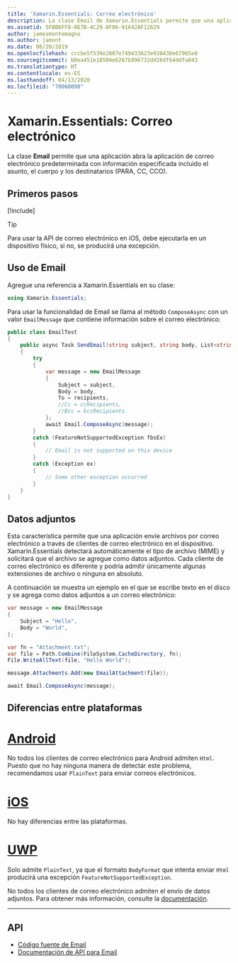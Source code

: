 ```yaml
---
title: 'Xamarin.Essentials: Correo electrónico'
description: La clase Email de Xamarin.Essentials permite que una aplicación abra la aplicación de correo electrónico predeterminada con información especificada incluido el asunto, el cuerpo y los destinatarios (PARA, CC, CCO).
ms.assetid: 5FBB6FF0-0E7B-4C29-8F06-91642AF12629
author: jamesmontemagno
ms.author: jamont
ms.date: 08/20/2019
ms.openlocfilehash: cccbe5f539e2807e749433623e938438e67965e8
ms.sourcegitcommit: b0ea451e18504e6267b896732dd26df64ddfa843
ms.translationtype: HT
ms.contentlocale: es-ES
ms.lasthandoff: 04/13/2020
ms.locfileid: "70060098"
---
```

# <a name="xamarinessentials-email"></a>Xamarin.Essentials: Correo electrónico

La clase **Email** permite que una aplicación abra la aplicación de correo electrónico predeterminada con información especificada incluido el asunto, el cuerpo y los destinatarios (PARA, CC, CCO).

## <a name="get-started"></a>Primeros pasos

[!include[](~/essentials/includes/get-started.md)]

> [!TIP]
> Para usar la API de correo electrónico en iOS, debe ejecutarla en un dispositivo físico, si no, se producirá una excepción.

## <a name="using-email"></a>Uso de Email

Agregue una referencia a Xamarin.Essentials en su clase:

```csharp
using Xamarin.Essentials;
```

Para usar la funcionalidad de Email se llama al método `ComposeAsync` con un valor `EmailMessage` que contiene información sobre el correo electrónico:

```csharp
public class EmailTest
{
    public async Task SendEmail(string subject, string body, List<string> recipients)
    {
        try
        {
            var message = new EmailMessage
            {
                Subject = subject,
                Body = body,
                To = recipients,
                //Cc = ccRecipients,
                //Bcc = bccRecipients
            };
            await Email.ComposeAsync(message);
        }
        catch (FeatureNotSupportedException fbsEx)
        {
            // Email is not supported on this device
        }
        catch (Exception ex)
        {
            // Some other exception occurred
        }
    }
}
```

## <a name="file-attachments"></a>Datos adjuntos

Esta característica permite que una aplicación envíe archivos por correo electrónico a través de clientes de correo electrónico en el dispositivo. Xamarin.Essentials detectará automáticamente el tipo de archivo (MIME) y solicitará que el archivo se agregue como datos adjuntos. Cada cliente de correo electrónico es diferente y podría admitir únicamente algunas extensiones de archivo o ninguna en absoluto.

A continuación se muestra un ejemplo en el que se escribe texto en el disco y se agrega como datos adjuntos a un correo electrónico:

```csharp
var message = new EmailMessage
{
    Subject = "Hello",
    Body = "World",
};

var fn = "Attachment.txt";
var file = Path.Combine(FileSystem.CacheDirectory, fn);
File.WriteAllText(file, "Hello World");

message.Attachments.Add(new EmailAttachment(file));

await Email.ComposeAsync(message);
```

## <a name="platform-differences"></a>Diferencias entre plataformas

# <a name="android"></a>[Android](#tab/android)

No todos los clientes de correo electrónico para Android admiten `Html`. Puesto que no hay ninguna manera de detectar este problema, recomendamos usar `PlainText` para enviar correos electrónicos.

# <a name="ios"></a>[iOS](#tab/ios)

No hay diferencias entre las plataformas.

# <a name="uwp"></a>[UWP](#tab/uwp)

Solo admite `PlainText`, ya que el formato `BodyFormat` que intenta enviar `Html` producirá una excepción `FeatureNotSupportedException`.

No todos los clientes de correo electrónico admiten el envío de datos adjuntos. Para obtener más información, consulte la [documentación](https://docs.microsoft.com/windows/uwp/contacts-and-calendar/sending-email).

-----

## <a name="api"></a>API

- [Código fuente de Email](https://github.com/xamarin/Essentials/tree/master/Xamarin.Essentials/Email)
- [Documentación de API para Email](xref:Xamarin.Essentials.Email)
